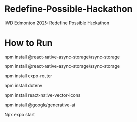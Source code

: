 # Redefine-Possible-Hackathon
IWD Edmonton 2025: Redefine Possible Hackathon

# How to Run
npm install @react-native-async-storage/async-storage

npm install @react-native-async-storage/async-storage

npm install expo-router

npm install dotenv

npm install react-native-vector-icons

npm install @google/generative-ai

Npx expo start

